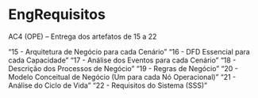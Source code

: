 # EngRequisitos
AC4 (OPE) – Entrega dos artefatos de 15 a 22

“15 - Arquitetura de Negócio para cada Cenário”
“16 - DFD Essencial para cada Capacidade”
“17 - Análise dos Eventos para cada Cenário”
“18 - Descrição dos Processos de Negócio”
“19 - Regras de Negócio”
“20 - Modelo Conceitual de Negócio (Um para cada Nó Operacional)”
“21 - Análise do Ciclo de Vida”
“22 - Requisitos do Sistema (SSS)”
